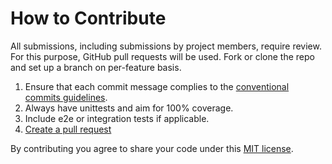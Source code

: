 # How to Contribute

All submissions, including submissions by project members, require review. For
this purpose, GitHub pull requests will be used. Fork or clone the repo and set
up a branch on per-feature basis.

1. Ensure that each commit message complies to the [conventional commits guidelines](https://www.conventionalcommits.org/en/v1.0.0/).
2. Always have unittests and aim for 100% coverage.
3. Include e2e or integration tests if applicable.
4. [Create a pull request](https://docs.github.com/en/pull-requests/collaborating-with-pull-requests/proposing-changes-to-your-work-with-pull-requests/creating-a-pull-request-from-a-fork)

By contributing you agree to share your code under this [MIT license](https://github.com/premiere-sh/api/blob/master/LICENSE).
